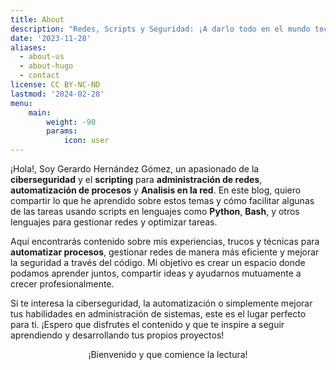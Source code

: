 ```yaml
---
title: About
description: "Redes, Scripts y Seguridad: ¡A darlo todo en el mundo tech!"
date: '2023-11-28'
aliases:
  - about-us
  - about-hugo
  - contact
license: CC BY-NC-ND
lastmod: '2024-02-28'
menu:
    main: 
        weight: -90
        params:
            icon: user
---
```


¡Hola!, Soy Gerardo Hernández Gómez, un apasionado de la **ciberseguridad** y el **scripting** para **administración de redes**, **automatización de procesos** y **Analisis en la red**. En este blog, quiero compartir lo que he aprendido sobre estos temas y cómo facilitar algunas de las tareas usando scripts en lenguajes como **Python**, **Bash**, y otros lenguajes para gestionar redes y optimizar tareas.

Aquí encontrarás contenido sobre mis experiencias, trucos y técnicas para **automatizar procesos**, gestionar redes de manera más eficiente y mejorar la seguridad a través del código. Mi objetivo es crear un espacio donde podamos aprender juntos, compartir ideas y ayudarnos mutuamente a crecer profesionalmente.

Si te interesa la ciberseguridad, la automatización o simplemente mejorar tus habilidades en administración de sistemas, este es el lugar perfecto para ti. ¡Espero que disfrutes el contenido y que te inspire a seguir aprendiendo y desarrollando tus propios proyectos!

<center> ¡Bienvenido y que comience la lectura! </center>
